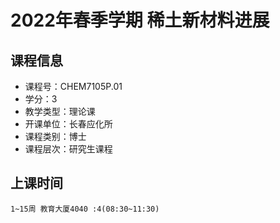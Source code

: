# 2022年春季学期 稀土新材料进展 






## 课程信息

- 课程号：CHEM7105P.01
- 学分：3
- 教学类型：理论课
- 开课单位：长春应化所
- 课程类别：博士
- 课程层次：研究生课程

## 上课时间

```
1~15周 教育大厦4040 :4(08:30~11:30)
```

